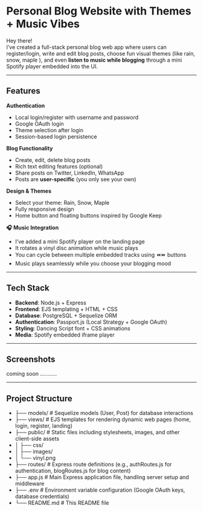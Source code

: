 # Personal Blog Website with Themes + Music Vibes 

Hey there!   
I’ve created a full-stack personal blog web app where users can register/login, write and edit blog posts, choose fun visual themes (like rain, snow, maple ), and even **listen to music while blogging** through a mini Spotify player embedded into the UI.

---

## Features

 **Authentication**  
- Local login/register with username and password  
- Google OAuth login  
- Theme selection after login  
- Session-based login persistence  

 **Blog Functionality**  
- Create, edit, delete blog posts  
- Rich text editing features (optional)  
- Share posts on Twitter, LinkedIn, WhatsApp  
- Posts are **user-specific** (you only see your own)  

 **Design & Themes**  
- Select your theme:  Rain,  Snow,  Maple  
- Fully responsive design  
- Home button and floating buttons inspired by Google Keep  

 **🎧 Music Integration**  
- I’ve added a mini Spotify player on the landing page  
- It rotates a vinyl disc animation while music plays  
- You can cycle between multiple embedded tracks using ⏪⏩ buttons  
- Music plays seamlessly while you choose your blogging mood

---

##  Tech Stack

- **Backend**: Node.js + Express  
- **Frontend**: EJS templating + HTML + CSS  
- **Database**: PostgreSQL + Sequelize ORM  
- **Authentication**: Passport.js (Local Strategy + Google OAuth)  
- **Styling**: Dancing Script font + CSS animations  
- **Media**: Spotify embedded iframe player

---

##  Screenshots

coming soon ...........

---

##  Project Structure

- ├── models/           # Sequelize models (User, Post) for database interactions
- ├── views/            # EJS templates for rendering dynamic web pages (home, login, register, landing)
- ├── public/           # Static files including stylesheets, images, and other client-side assets
- │   ├── css/
- │   ├── images/
- │   └── vinyl.png
- ├── routes/           # Express route definitions (e.g., authRoutes.js for authentication, blogRoutes.js for blog content)
- ├── app.js            # Main Express application file, handling server setup and middleware
- ├── .env              # Environment variable configuration (Google OAuth keys, database credentials)
- └── README.md         # This README file




